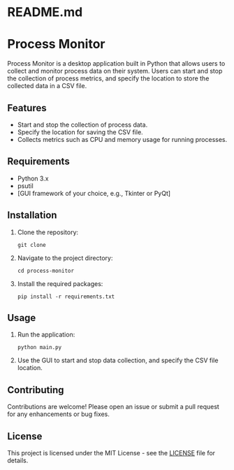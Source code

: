 # README.md

# Process Monitor

Process Monitor is a desktop application built in Python that allows users to collect and monitor process data on their system. Users can start and stop the collection of process metrics, and specify the location to store the collected data in a CSV file.

## Features

- Start and stop the collection of process data.
- Specify the location for saving the CSV file.
- Collects metrics such as CPU and memory usage for running processes.

## Requirements

- Python 3.x
- psutil
- [GUI framework of your choice, e.g., Tkinter or PyQt]

## Installation

1. Clone the repository:
   ```
   git clone 
   ```

2. Navigate to the project directory:
   ```
   cd process-monitor
   ```

3. Install the required packages:
   ```
   pip install -r requirements.txt
   ```

## Usage

1. Run the application:
   ```
   python main.py
   ```

2. Use the GUI to start and stop data collection, and specify the CSV file location.

## Contributing

Contributions are welcome! Please open an issue or submit a pull request for any enhancements or bug fixes.

## License

This project is licensed under the MIT License - see the [LICENSE](LICENSE) file for details.